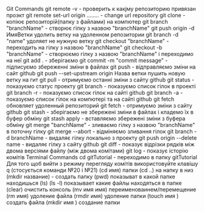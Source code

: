 Git Commands
git remote -v - проверить к какjму репозиторию привязан проэкт
git remote set-url origin ........ - change url repository
git clone - копіює репозиторій(папку з файлами) на компютер
git branch "branchName" - створює гілку з назвою "branchName"
git push origin -d ИмяВетки удолить ветку на удоленном репозитории
git branch -d "name" удоляет не нужную ветку
git checkout "branchName" - переходить на гілку з назвою "branchName"
git checkout -b "branchName" - створюємо гілку з назвою "branchName" і переходимо на неї
git add . - зберігаємо
git commit -m "commit message" - підписуємо збереженні зміни в файлах
git push - відправляємо зміни на сайт github
git push --set-upstream origin Назва ветки пушить новую ветку на гит
git pull - отримуємо останні зміни з сайту github
git status - показуємо статус проекту
git branch - показуємо список гілок в проекті
git branch -r - показуємо список гілок на сайті github
git branch -a - показуємо список гілок на компютері та на сайті github
git fetch обновляет удоленный репозиторий
git fetch - отримуємо зміни з сайту github
git stash - зберігаємо не збережені зміни в файлах і кладемо їх в буфер обміну
git stash apply - вставляємо збережені зміни з буфера обміну
git merge "banchName" - зливаємо гілку з назвою "branchName" в поточну гілку
git merge --abort - відміняємо зливання гілок
git branch -d branchName - видаляє гілку локально з проекту
git push origin --delete name - видаляє гілку з сайту github
git diff - показує відрізки рядків між двома версіями файлу (між двома комітами)
git log - показує історію комітів
Terminal Commands
cd gitTutorial - переходимо в папку gitTutorial 
Для того щоб вийти з режиму перегляду комітів використовуйте клавішу q (стосується команди №20 і №21)
(cd имя) папки
(cd ..) на напку в низ
(mkdir название) - создать папку
(pwd) показыват в какой папке находишься
(ls)
(ls -l) показывает какие файлы находяться в папке
(clear) очистить консоль
(mv имя имя) переименоваинем/перемещение
(rm имя) удоление файла
(rmdir имя) удоление папки
(touch имя ) создать файла
(mkdir имя ) создание папки